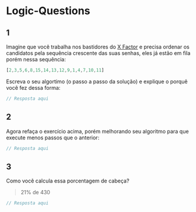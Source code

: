 # Logic-Questions

## 1

Imagine que você trabalha nos bastidores do [X Factor]() e precisa ordenar os candidatos pela sequência crescente das suas senhas, eles já estão em fila porém nessa sequência:

```js
[2,3,5,6,8,15,14,13,12,9,1,4,7,10,11]
```

Escreva o seu algortimo (o passo a passo da solução) e explique o porquê você fez dessa forma:

```js 
// Resposta aqui
```

## 2

Agora refaça o exercício acima, porém melhorando seu algoritmo para que execute menos passos que o anterior:

```js 
// Resposta aqui
```

## 3

Como você calcula essa porcentagem de cabeça?

> 21% de 430

```js 
// Resposta aqui
```
